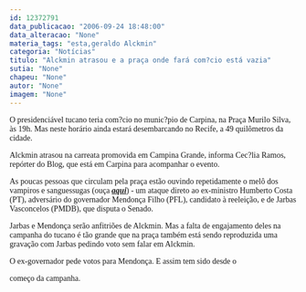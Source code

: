 ```yaml
---
id: 12372791
data_publicacao: "2006-09-24 18:48:00"
data_alteracao: "None"
materia_tags: "esta,geraldo Alckmin"
categoria: "Notícias"
titulo: "Alckmin atrasou e a praça onde fará com?cio está vazia"
sutia: "None"
chapeu: "None"
autor: "None"
imagem: "None"
---
```

<p><P><FONT face=Verdana>O presidenciável tucano teria com?cio no munic?pio de Carpina, na Praça Murilo Silva, às 19h. Mas neste horário ainda estará desembarcando no Recife, a 49 quilômetros da cidade.</FONT></P></p>
<p><P><FONT face=Verdana>Alckmin atrasou na carreata promovida em Campina Grande, informa Cec?lia Ramos, repórter do Blog, que está em Carpina para acompanhar o evento. </FONT></P></p>
<p><P><FONT face=Verdana>As poucas pessoas que circulam pela praça estão ouvindo repetidamente o melô dos vampiros e sanguessugas (ouça <STRONG><EM><A href=\"https://jc3.uol.com.br/blogs/jc/2006/09/09/index.php#1302\" target=_blank>aqui</A></EM></STRONG>) - um ataque direto ao ex-ministro Humberto Costa (PT), adversário do governador Mendonça Filho (PFL), candidato à reeleição, e de Jarbas Vasconcelos (PMDB), que disputa o Senado.</FONT></P></p>
<p><P><FONT face=Verdana>Jarbas e Mendonça serão anfitriões de Alckmin. Mas a falta de engajamento deles na campanha do tucano é tão grande que na praça também está sendo reproduzida uma gravação com Jarbas pedindo voto sem falar em Alckmin.</FONT></P></p>
<p><P><FONT face=Verdana>O ex-governador pede votos para Mendonça. E assim tem sido desde o</p>
<p> começo da campanha.</FONT></P> </p>
